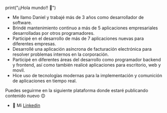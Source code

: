 print("¡¡Hola mundo!! 👋")
- Me llamo Daniel y trabajé más de 3 años como desarrollador de software.
- Brindé mantenimiento continuo a más de 5 aplicaciones empresariales desarrolladas por otros programadores.
- Participé en el desarrollo de más de 7 aplicaciones nuevas para diferentes empresas.
- Desarrollé una aplicación asíncrona de facturación electrónica para resolver problemas internos en la corporación.
- Participé en diferentes áreas del desarrollo como programador backend y frontend, así como también realicé aplicaciones para escritorio, web y movil.
- Hice uso de tecnologías modernas para la implementación y comunición de aplicaciones en tiempo real.

Puedes seguirme en la siguiente plataforma donde estaré publicando contenido nuevo 😊
- 💼 Mi [Linkedin](https://www.linkedin.com/in/danielmcondor/ 'DanielMCondor')
